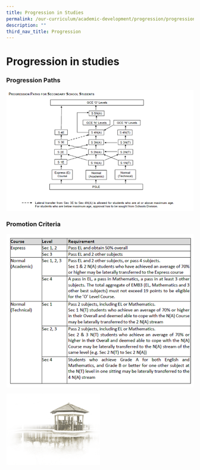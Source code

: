 ```yaml
---
title: Progression in Studies
permalink: /our-curriculum/academic-development/progression/progression-in-studies
description: ""
third_nav_title: Progression
---
```

# **Progression in studies**

### Progression Paths

![](/images/Progression%20in%20studies.png)

### Promotion Criteria

![](/images/Promotion%20Criteria.png)

<img src="/images/pavilion.png" 
     style="width:50%">